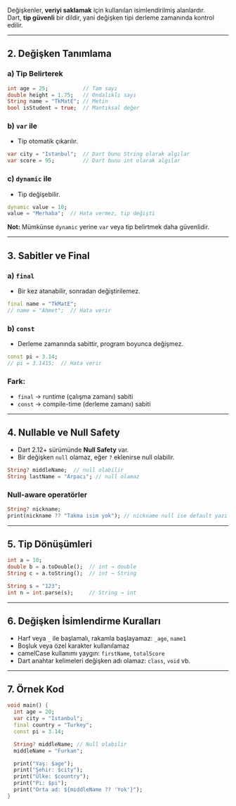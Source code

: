 
Değişkenler, **veriyi saklamak** için kullanılan isimlendirilmiş alanlardır.  
Dart, **tip güvenli** bir dildir, yani değişken tipi derleme zamanında kontrol edilir.

---

## 2. Değişken Tanımlama

### a) Tip Belirterek

```dart
int age = 25;           // Tam sayı
double height = 1.75;   // Ondalıklı sayı
String name = "TkMatE"; // Metin
bool isStudent = true;  // Mantıksal değer
```

### b) `var` ile

- Tip otomatik çıkarılır.

```dart
var city = "Istanbul";  // Dart bunu String olarak algılar
var score = 95;         // Dart bunu int olarak algılar
```

### c) `dynamic` ile

- Tip değişebilir.

```dart
dynamic value = 10;
value = "Merhaba";  // Hata vermez, tip değişti
```

**Not:** Mümkünse `dynamic` yerine `var` veya tip belirtmek daha güvenlidir.

---

## 3. Sabitler ve Final

### a) `final`

- Bir kez atanabilir, sonradan değiştirilemez.

```dart
final name = "TkMatE";
// name = "Ahmet";  // Hata verir
```

### b) `const`

- Derleme zamanında sabittir, program boyunca değişmez.

```dart
const pi = 3.14;
// pi = 3.1415;  // Hata verir
```

### Fark:

- `final` → runtime (çalışma zamanı) sabiti
- `const` → compile-time (derleme zamanı) sabiti

---

## 4. Nullable ve Null Safety

- Dart 2.12+ sürümünde **Null Safety** var.
- Bir değişken `null` olamaz, eğer `?` eklenirse null olabilir.

```dart
String? middleName;  // null olabilir
String lastName = "Arpacı"; // null olamaz
```

### Null-aware operatörler

```dart
String? nickname;
print(nickname ?? "Takma isim yok"); // nickname null ise default yazı
```

---

## 5. Tip Dönüşümleri

```dart
int a = 10;
double b = a.toDouble();  // int → double
String c = a.toString();  // int → String

String s = "123";
int n = int.parse(s);     // String → int
```

---

## 6. Değişken İsimlendirme Kuralları

- Harf veya `_` ile başlamalı, rakamla başlayamaz: `_age`, `name1`
- Boşluk veya özel karakter kullanılamaz
- camelCase kullanımı yaygın: `firstName`, `totalScore`
- Dart anahtar kelimeleri değişken adı olamaz: `class`, `void` vb.

---

## 7. Örnek Kod

```dart
void main() {
  int age = 20;
  var city = "Istanbul";
  final country = "Turkey";
  const pi = 3.14;

  String? middleName; // Null olabilir
  middleName = "Furkan";

  print("Yaş: $age");
  print("Şehir: $city");
  print("Ülke: $country");
  print("Pi: $pi");
  print("Orta ad: ${middleName ?? 'Yok'}");
}
```
